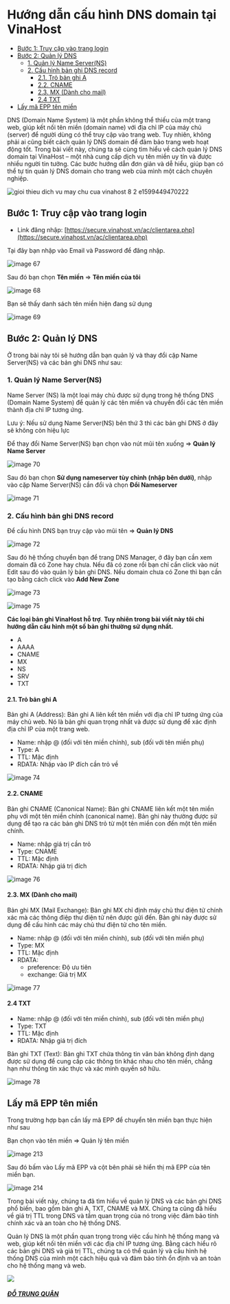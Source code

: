 # Hướng dẫn cấu hình DNS domain tại VinaHost
*   [Bước 1: Truy cập vào trang login](#penci-Buoc-1-Truy-cap-vao-trang-login "Bước 1: Truy cập vào trang login")
*   [Bước 2: Quản lý DNS](#penci-Buoc-2-Quan-ly-DNS "Bước 2: Quản lý DNS")
    *   [1\. Quản lý Name Server(NS)](#penci-1-Quan-ly-Name-ServerNS "1. Quản lý Name Server(NS)")
    *   [2\. Cấu hình bản ghi DNS record](#penci-2-Cau-hinh-ban-ghi-DNS-record "2. Cấu hình bản ghi DNS record")
        *   [2.1. Trỏ bản ghi A](#penci-21-Tro-ban-ghi-A "2.1. Trỏ bản ghi A")
        *   [2.2. CNAME](#penci-22-CNAME "2.2. CNAME")
        *   [2.3. MX (Dành cho mail)](#penci-23-MX-Danh-cho-mail "2.3. MX (Dành cho mail)")
        *   [2.4 TXT](#penci-24-TXT "2.4 TXT")
*   [Lấy mã EPP tên miền](#penci-Lay-ma-EPP-ten-mien "Lấy mã EPP tên miền")

DNS (Domain Name System) là một phần không thể thiếu của một trang web, giúp kết nối tên miền (domain name) với địa chỉ IP của máy chủ (server) để người dùng có thể truy cập vào trang web. Tuy nhiên, không phải ai cũng biết cách quản lý DNS domain để đảm bảo trang web hoạt động tốt. Trong bài viết này, chúng ta sẽ cùng tìm hiểu về cách quản lý DNS domain tại VinaHost – một nhà cung cấp dịch vụ tên miền uy tín và được nhiều người tin tưởng. Các bước hướng dẫn đơn giản và dễ hiểu, giúp bạn có thể tự tin quản lý DNS domain cho trang web của mình một cách chuyên nghiệp.

![gioi thieu dich vu may chu cua vinahost 8 2 e1599449470222](https://dotrungquan.info/wp-content/uploads/2023/04/gioi-thieu-dich-vu-may-chu-cua-vinahost-8-2-e1599449470222.jpg "Hướng dẫn cấu hình DNS domain tại VinaHost 3")

Bước 1: Truy cập vào trang login
--------------------------------

*   Link đăng nhập: [https://secure.vinahost.vn/ac/clientarea.php](https://secure.vinahost.vn/ac/clientarea.php)

Tại đây bạn nhập vào Email và Password để đăng nhập.

![image 67](https://dotrungquan.info/wp-content/uploads/2023/04/image-67.png "Hướng dẫn cấu hình DNS domain tại VinaHost 4")

Sau đó bạn chọn **Tên miền** => **Tên miền của tôi**

![image 68](https://dotrungquan.info/wp-content/uploads/2023/04/image-68-1024x419.png "Hướng dẫn cấu hình DNS domain tại VinaHost 5")

Bạn sẽ thấy danh sách tên miền hiện đang sử dụng

![image 69](https://dotrungquan.info/wp-content/uploads/2023/04/image-69.png "Hướng dẫn cấu hình DNS domain tại VinaHost 6")

Bước 2: Quản lý DNS
-------------------

Ở trong bài này tôi sẽ hướng dẫn bạn quản lý và thay đổi cặp Name Server(NS) và các bản ghi DNS như sau:

### 1\. Quản lý Name Server(NS)

Name Server (NS) là một loại máy chủ được sử dụng trong hệ thống DNS (Domain Name System) để quản lý các tên miền và chuyển đổi các tên miền thành địa chỉ IP tương ứng.

Lưu ý: Nếu sử dụng Name Server(NS) bên thứ 3 thì các bản ghi DNS ở đây sẽ không còn hiệu lực

Để thay đổi Name Server(NS) bạn chọn vào nút mũi tên xuống => **Quản lý Name Server**

![image 70](https://dotrungquan.info/wp-content/uploads/2023/04/image-70.png "Hướng dẫn cấu hình DNS domain tại VinaHost 7")

Sau đó bạn chọn **Sử dụng nameserver tùy chỉnh (nhập bên dưới)**, nhập vào cặp Name Server(NS) cần đổi và chọn **Đổi Nameserver**

![image 71](https://dotrungquan.info/wp-content/uploads/2023/04/image-71.png "Hướng dẫn cấu hình DNS domain tại VinaHost 8")

### 2\. Cấu hình bản ghi DNS record

Để cấu hình DNS bạn truy cập vào mũi tên => **Quản lý DNS**

![image 72](https://dotrungquan.info/wp-content/uploads/2023/04/image-72.png "Hướng dẫn cấu hình DNS domain tại VinaHost 9")

Sau đó hệ thống chuyển bạn để trang DNS Manager, ở đây bạn cần xem domain đã có Zone hay chưa. Nếu đã có zone rồi bạn chỉ cần click vào nút Edit sau đó vào quản lý bản ghi DNS. Nếu domain chưa có Zone thì bạn cần tạo bằng cách click vào **Add New Zone**

![image 73](https://dotrungquan.info/wp-content/uploads/2023/04/image-73-1024x430.png "Hướng dẫn cấu hình DNS domain tại VinaHost 10")

![image 75](https://dotrungquan.info/wp-content/uploads/2023/04/image-75-1024x252.png "Hướng dẫn cấu hình DNS domain tại VinaHost 11")

**Các loại bản ghi VinaHost hỗ trợ**. **Tuy nhiên trong bài viết này tôi chỉ hướng dẫn cấu hình một số bản ghi thường sử dụng nhất.**

*   A
*   AAAA
*   CNAME
*   MX
*   NS
*   SRV
*   TXT

#### 2.1. Trỏ bản ghi A

Bản ghi A (Address): Bản ghi A liên kết tên miền với địa chỉ IP tương ứng của máy chủ web. Nó là bản ghi quan trọng nhất và được sử dụng để xác định địa chỉ IP của một trang web.

*   Name: nhập @ (đối với tên miền chính), sub (đối với tên miền phụ)
*   Type: A
*   TTL: Mặc định
*   RDATA: Nhập vào IP đích cần trỏ về

![image 74](https://dotrungquan.info/wp-content/uploads/2023/04/image-74.png "Hướng dẫn cấu hình DNS domain tại VinaHost 12")

#### 2.2. CNAME

Bản ghi CNAME (Canonical Name): Bản ghi CNAME liên kết một tên miền phụ với một tên miền chính (canonical name). Bản ghi này thường được sử dụng để tạo ra các bản ghi DNS trỏ từ một tên miền con đến một tên miền chính.

*   Name: nhập giá trị cần trỏ
*   Type: CNAME
*   TTL: Mặc định
*   RDATA: Nhập giá trị đích

![image 76](https://dotrungquan.info/wp-content/uploads/2023/04/image-76.png "Hướng dẫn cấu hình DNS domain tại VinaHost 13")

#### 2.3. MX (Dành cho mail)

Bản ghi MX (Mail Exchange): Bản ghi MX chỉ định máy chủ thư điện tử chính xác mà các thông điệp thư điện tử nên được gửi đến. Bản ghi này được sử dụng để cấu hình các máy chủ thư điện tử cho tên miền.

*   Name: nhập @ (đối với tên miền chính), sub (đối với tên miền phụ)
*   Type: MX
*   TTL: Mặc định
*   RDATA:
    *   preference: Độ ưu tiên
    *   exchange: Giá trị MX

![image 77](https://dotrungquan.info/wp-content/uploads/2023/04/image-77.png "Hướng dẫn cấu hình DNS domain tại VinaHost 14")

#### 2.4 TXT

*   Name: nhập @ (đối với tên miền chính), sub (đối với tên miền phụ)
*   Type: TXT
*   TTL: Mặc định
*   RDATA: Nhập giá trị đích

Bản ghi TXT (Text): Bản ghi TXT chứa thông tin văn bản không định dạng được sử dụng để cung cấp các thông tin khác nhau cho tên miền, chẳng hạn như thông tin xác thực và xác minh quyền sở hữu.

![image 78](https://dotrungquan.info/wp-content/uploads/2023/04/image-78.png "Hướng dẫn cấu hình DNS domain tại VinaHost 15")

Lấy mã EPP tên miền
-------------------

Trong trường hợp bạn cần lấy mã EPP để chuyển tên miền bạn thực hiện như sau

Bạn chọn vào tên miền => Quản lý tên miền

![image 213](https://dotrungquan.info/wp-content/uploads/2023/04/image-213-1024x623.png "Hướng dẫn cấu hình DNS domain tại VinaHost 16")

Sau đó bấm vào Lấy mã EPP và cột bên phải sẽ hiển thị mã EPP của tên miền bạn.

![image 214](https://dotrungquan.info/wp-content/uploads/2023/04/image-214-1024x459.png "Hướng dẫn cấu hình DNS domain tại VinaHost 17")

Trong bài viết này, chúng ta đã tìm hiểu về quản lý DNS và các bản ghi DNS phổ biến, bao gồm bản ghi A, TXT, CNAME và MX. Chúng ta cũng đã hiểu về giá trị TTL trong DNS và tầm quan trọng của nó trong việc đảm bảo tính chính xác và an toàn cho hệ thống DNS.

Quản lý DNS là một phần quan trọng trong việc cấu hình hệ thống mạng và web, giúp kết nối tên miền với các địa chỉ IP tương ứng. Bằng cách hiểu rõ các bản ghi DNS và giá trị TTL, chúng ta có thể quản lý và cấu hình hệ thống DNS của mình một cách hiệu quả và đảm bảo tính ổn định và an toàn cho hệ thống mạng và web.

![](https://secure.gravatar.com/avatar/58a540ac7dc0cbf7aa2087e058091931?s=100&r=g)

##### [ĐỖ TRUNG QUÂN](https://dotrungquan.info/author/quandt/ " ĐỖ TRUNG QUÂN")
